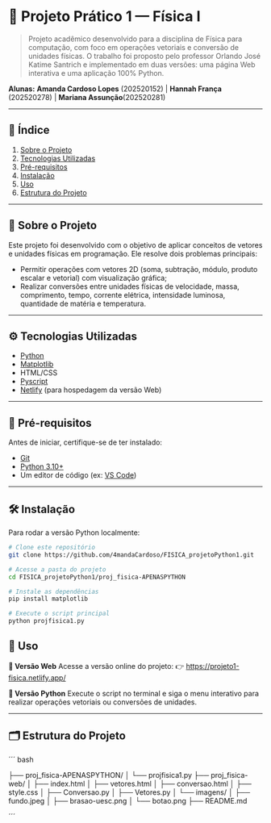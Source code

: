 # 📘 Projeto Prático 1 — Física I

> Projeto acadêmico desenvolvido para a disciplina de Física para computação, com foco em operações vetoriais e conversão de unidades físicas. O trabalho foi proposto pelo professor Orlando José Katime Santrich e implementado em duas versões: uma página Web interativa e uma aplicação 100% Python.

**Alunas:**
**Amanda Cardoso Lopes** (202520152) | **Hannah França** (202520278) | **Mariana Assunção**(202520281)

---

## 🧩 Índice

1. [Sobre o Projeto](#sobre-o-projeto)  
2. [Tecnologias Utilizadas](#tecnologias-utilizadas)  
3. [Pré-requisitos](#pré-requisitos)  
4. [Instalação](#instalação)  
5. [Uso](#uso)  
6. [Estrutura do Projeto](#estrutura-do-projeto)  

---

## 📖 Sobre o Projeto

Este projeto foi desenvolvido com o objetivo de aplicar conceitos de vetores e unidades físicas em programação. Ele resolve dois problemas principais:

- Permitir operações com vetores 2D (soma, subtração, módulo, produto escalar e vetorial) com visualização gráfica;
- Realizar conversões entre unidades físicas de velocidade, massa, comprimento, tempo, corrente elétrica, intensidade luminosa, quantidade de matéria e temperatura.


---

## ⚙️ Tecnologias Utilizadas

- [Python](https://www.python.org/)
- [Matplotlib](https://matplotlib.org/)
- HTML/CSS
- [Pyscript](https://pyscript.net/)
- [Netlify](https://www.netlify.com/) (para hospedagem da versão Web)

---

## 🧾 Pré-requisitos

Antes de iniciar, certifique-se de ter instalado:

- [Git](https://git-scm.com/)
- [Python 3.10+](https://www.python.org/downloads/)
- Um editor de código (ex: [VS Code](https://code.visualstudio.com/))

---

## 🛠️ Instalação

Para rodar a versão Python localmente:

```bash
# Clone este repositório
git clone https://github.com/4mandaCardoso/FISICA_projetoPython1.git

# Acesse a pasta do projeto
cd FISICA_projetoPython1/proj_fisica-APENASPYTHON

# Instale as dependências
pip install matplotlib

# Execute o script principal
python projfisica1.py
```

## 🚀 Uso

**🔹 Versão Web**
Acesse a versão online do projeto: 👉 https://projeto1-fisica.netlify.app/

**🔹 Versão Python**
Execute o script no terminal e siga o menu interativo para realizar operações vetoriais ou conversões de unidades.

---

## 🗂️ Estrutura do Projeto

´´´ bash

├── proj_fisica-APENASPYTHON/
│   └── projfisica1.py
├── proj_fisica-web/
│   ├── index.html
│   ├── vetores.html
│   ├── conversao.html
│   ├── style.css
│   ├── Conversao.py
│   ├── Vetores.py
│   └── imagens/
│       ├── fundo.jpeg
│       ├── brasao-uesc.png
│       └── botao.png
├── README.md

´´´

